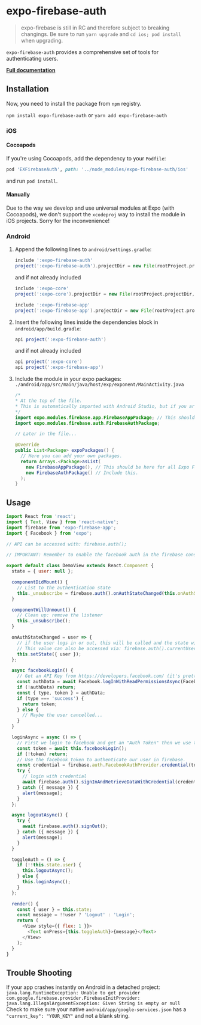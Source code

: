 # expo-firebase-auth

> expo-firebase is still in RC and therefore subject to breaking changings. Be sure to run `yarn upgrade` and `cd ios; pod install` when upgrading.

`expo-firebase-auth` provides a comprehensive set of tools for authenticating users.

[**Full documentation**](https://rnfirebase.io/docs/master/auth/reference/auth)

## Installation

Now, you need to install the package from `npm` registry.

`npm install expo-firebase-auth` or `yarn add expo-firebase-auth`

### iOS

#### Cocoapods

If you're using Cocoapods, add the dependency to your `Podfile`:

```ruby
pod 'EXFirebaseAuth', path: '../node_modules/expo-firebase-auth/ios'
```

and run `pod install`.

#### Manually

Due to the way we develop and use universal modules at Expo (with Cocoapods), we don't support the `xcodeproj` way to install the module in iOS projects. Sorry for the inconvenience!

### Android

1.  Append the following lines to `android/settings.gradle`:

    ```gradle
    include ':expo-firebase-auth'
    project(':expo-firebase-auth').projectDir = new File(rootProject.projectDir, '../node_modules/expo-firebase-auth/android')
    ```

    and if not already included

    ```gradle
    include ':expo-core'
    project(':expo-core').projectDir = new File(rootProject.projectDir, '../node_modules/expo-core/android')

    include ':expo-firebase-app'
    project(':expo-firebase-app').projectDir = new File(rootProject.projectDir, '../node_modules/expo-firebase-app/android')
    ```

2.  Insert the following lines inside the dependencies block in `android/app/build.gradle`:
    ```gradle
    api project(':expo-firebase-auth')
    ```
    and if not already included
    ```gradle
    api project(':expo-core')
    api project(':expo-firebase-app')
    ```
3.  Include the module in your expo packages: `./android/app/src/main/java/host/exp/exponent/MainActivity.java`

    ```java
    /*
    * At the top of the file.
    * This is automatically imported with Android Studio, but if you are in any other editor you will need to manually import the module.
    */
    import expo.modules.firebase.app.FirebaseAppPackage; // This should be here for all Expo Firebase features.
    import expo.modules.firebase.auth.FirebaseAuthPackage;

    // Later in the file...

    @Override
    public List<Package> expoPackages() {
      // Here you can add your own packages.
      return Arrays.<Package>asList(
        new FirebaseAppPackage(), // This should be here for all Expo Firebase features.
        new FirebaseAuthPackage() // Include this.
      );
    }
    ```

## Usage

```javascript
import React from 'react';
import { Text, View } from 'react-native';
import firebase from 'expo-firebase-app';
import { Facebook } from 'expo';

// API can be accessed with: firebase.auth();

// IMPORTANT: Remember to enable the facebook auth in the firebase console!

export default class DemoView extends React.Component {
  state = { user: null };

  componentDidMount() {
    // List to the authentication state
    this._unsubscribe = firebase.auth().onAuthStateChanged(this.onAuthStateChanged);
  }

  componentWillUnmount() {
    // Clean up: remove the listener
    this._unsubscribe();
  }

  onAuthStateChanged = user => {
    // if the user logs in or out, this will be called and the state will update.
    // This value can also be accessed via: firebase.auth().currentUser
    this.setState({ user });
  };

  async facebookLogin() {
    // Get an API Key from https://developers.facebook.com/ (it's pretty easy)
    const authData = await Facebook.logInWithReadPermissionsAsync(FacebookApiKey);
    if (!authData) return;
    const { type, token } = authData;
    if (type === 'success') {
      return token;
    } else {
      // Maybe the user cancelled...
    }
  }

  loginAsync = async () => {
    // First we login to facebook and get an "Auth Token" then we use that token to create an account or login. This concept can be applied to github, twitter, google, ect...
    const token = await this.facebookLogin();
    if (!token) return;
    // Use the facebook token to authenticate our user in firebase.
    const credential = firebase.auth.FacebookAuthProvider.credential(token);
    try {
      // login with credential
      await firebase.auth().signInAndRetrieveDataWithCredential(credential);
    } catch ({ message }) {
      alert(message);
    }
  };

  async logoutAsync() {
    try {
      await firebase.auth().signOut();
    } catch ({ message }) {
      alert(message);
    }
  }

  toggleAuth = () => {
    if (!!this.state.user) {
      this.logoutAsync();
    } else {
      this.loginAsync();
    }
  };

  render() {
    const { user } = this.state;
    const message = !!user ? 'Logout' : 'Login';
    return (
      <View style={{ flex: 1 }}>
        <Text onPress={this.toggleAuth}>{message}</Text>
      </View>
    );
  }
}
```

## Trouble Shooting

If your app crashes instantly on Android in a detached project:
`java.lang.RuntimeException: Unable to get provider com.google.firebase.provider.FirebaseInitProvider: java.lang.IllegalArgumentException: Given String is empty or null`
Check to make sure your native `android/app/google-services.json` has a `"current_key": "YOUR_KEY"` and not a blank string.
